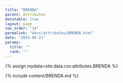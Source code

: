 ```yaml
---
title: "BRENDA"
parent: Attributes
datatable: true
layout: page
nav_order: "14"
permalink: "docs/attributes/BRENDA.html"
date: "2025-05-21"
params:
  title: ""
  rank: ""
---
```

{% assign mydata=site.data.csv.attributes.BRENDA %} 

{% include content/BRENDA.md %}
